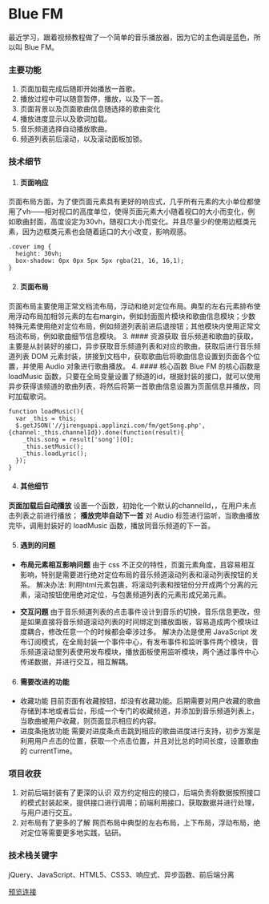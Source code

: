 # Blue FM

最近学习，跟着视频教程做了一个简单的音乐播放器，因为它的主色调是蓝色，所以叫 Blue FM。

### 主要功能
1. 页面加载完成后随即开始播放一首歌。
2. 播放过程中可以随意暂停，播放，以及下一首。
3. 页面背景以及页面歌曲信息随选择的歌曲变化
3. 播放进度显示以及歌词加载。
4. 音乐频道选择自动播放歌曲。
5. 频道列表前后滚动，以及滚动面板加锁。

### 技术细节
1. #### 页面响应
页面布局方面，为了使页面元素具有更好的响应式，几乎所有元素的大小单位都使用了vh——相对视口的高度单位，使得页面元素大小随着视口的大小而变化，例如歌曲封面，高度设定为30vh，随视口大小而变化。并且尽量少的使用边框类元素，因为边框类元素也会随着适口的大小改变，影响观感。
```
.cover img {
  height: 30vh; 
  box-shadow: 0px 0px 5px 5px rgba(21, 16, 16,1);
}
```
2. #### 页面布局
页面布局主要使用正常文档流布局，浮动和绝对定位布局。典型的左右元素排布使用浮动布局加相邻元素的左右margin，例如封面图片模块和歌曲信息模块；少数特殊元素使用绝对定位布局，例如频道列表前进后退按钮；其他模块内使用正常文档流布局，例如歌曲细节信息模块。
3. #### 资源获取
音乐频道和歌曲的获取，主要是从封装好的接口，异步获取音乐频道列表和对应的歌曲，获取后进行音乐频道列表 DOM 元素封装，拼接到文档中，获取歌曲后将歌曲信息设置到页面各个位置，并使用 Audio 对象进行歌曲播放。
4. #### 核心函数
Blue FM 的核心函数是 loadMusic 函数，只要在全局变量设置了频道的id，根据封装的接口，就可以使用异步获得该频道的歌曲列表，将然后将第一首歌曲信息设置为页面信息并播放，同时加载歌词。
```
function loadMusic(){
  var _this = this;
  $.getJSON('//jirenguapi.applinzi.com/fm/getSong.php',{channel:_this.channelId}).done(function(result){
    _this.song = result['song'][0];
    _this.setMusic();
    _this.loadLyric();
  });
}
```
4. #### 其他细节
**页面加载后自动播放**
设置一个函数，初始化一个默认的channelId，，在用户未点击列表之前进行播放；
**播放完毕自动下一首**
对 Audio 标签进行监听，当歌曲播放完毕，调用封装好的 loadMusic 函数，播放同音乐频道的下一首。

5. #### 遇到的问题
- **布局元素相互影响问题**
由于 css 不正交的特性，页面元素角度，且容易相互影响，特别是需要进行绝对定位布局的音乐频道滚动列表和滚动列表按钮的关系。
解决办法: 利用html元素包裹，将滚动列表和按钮份分开成两个分离的元素，滚动按钮使用绝对定位，与包裹频道列表的元素形成兄弟元素。

- **交互问题**
由于音乐频道列表的点击事件设计到音乐的切换，音乐信息更改，但是如果直接将音乐频道滚动列表的时间绑定到播放面板，容易造成两个模块过度耦合，修改任意一个的时候都会牵涉过多。
解决办法是使用 JavaScript 发布订阅模式，在全局封装一个事件中心，有发布事件和监听事件两个模块，音乐频道滚动里列表使用发布模块，播放面板使用监听模块，两个通过事件中心传递数据，并进行交互，相互解耦。

6. #### 需要改进的功能
- 收藏功能
目前页面有收藏按钮，却没有收藏功能。后期需要对用户收藏的歌曲存储到本地或者后台，形成一个专门的收藏频道，并添加到音乐频道列表上，当歌曲被用户收藏，则页面显示相应的内容。
- 进度条拖放功能
需要对进度条点击跳到相应的歌曲进度进行支持，初步方案是利用用户点击的位置，获取一个点击位置，并且对比总的时间长度，设置歌曲的 currentTime。

### 项目收获
1. 对前后端封装有了更深的认识
双方约定相应的接口，后端负责将数据按照接口的模式封装起来，提供接口进行调用；前端利用接口，获取数据并进行处理，与用户进行交互。
2. 对布局有了更多的了解
网页布局中典型的左右布局，上下布局，浮动布局，绝对定位等需要更多地实践，钻研。

### 技术栈关键字
jQuery、JavaScript、HTML5、CSS3、响应式、异步函数、前后端分离

[预览连接](http://js.jirengu.com/pufirifiqo/1)